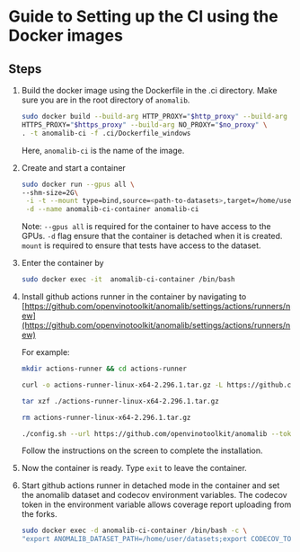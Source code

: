 # Guide to Setting up the CI using the Docker images

## Steps

1. Build the docker image using the Dockerfile in the .ci directory.
   Make sure you are in the root directory of `anomalib`.

   ```bash
   sudo docker build --build-arg HTTP_PROXY="$http_proxy" --build-arg \
   HTTPS_PROXY="$https_proxy" --build-arg NO_PROXY="$no_proxy" \
   . -t anomalib-ci -f .ci/Dockerfile_windows
   ```

   Here, `anomalib-ci` is the name of the image.

1. Create and start a container

   ```bash
   sudo docker run --gpus all \
   --shm-size=2G\
    -i -t --mount type=bind,source=<path-to-datasets>,target=/home/user/datasets,readonly\
    -d --name anomalib-ci-container anomalib-ci
   ```

   Note: `--gpus all` is required for the container to have access to the GPUs.
   `-d` flag ensure that the container is detached when it is created.
   `mount` is required to ensure that tests have access to the dataset.

1. Enter the container by

   ```bash
   sudo docker exec -it  anomalib-ci-container /bin/bash
   ```

1. Install github actions runner in the container by navigating to [https://github.com/openvinotoolkit/anomalib/settings/actions/runners/new](https://github.com/openvinotoolkit/anomalib/settings/actions/runners/new)

   For example:

   ```bash
   mkdir actions-runner && cd actions-runner

   curl -o actions-runner-linux-x64-2.296.1.tar.gz -L https://github.com/actions/runner/releases/download/v2.296.1/actions-runner-linux-x64-2.296.1.tar.gz

   tar xzf ./actions-runner-linux-x64-2.296.1.tar.gz

   rm actions-runner-linux-x64-2.296.1.tar.gz

   ./config.sh --url https://github.com/openvinotoolkit/anomalib --token <enter-your-token-here>
   ```

   Follow the instructions on the screen to complete the installation.

1. Now the container is ready. Type `exit` to leave the container.

1. Start github actions runner in detached mode in the container and set the anomalib dataset and codecov environment
   variables. The codecov token in the environment variable allows coverage report uploading from the forks.

   ```bash
   sudo docker exec -d anomalib-ci-container /bin/bash -c \
   "export ANOMALIB_DATASET_PATH=/home/user/datasets;export CODECOV_TOKEN=XXX && /home/user/actions-runner/run.sh"
   ```

